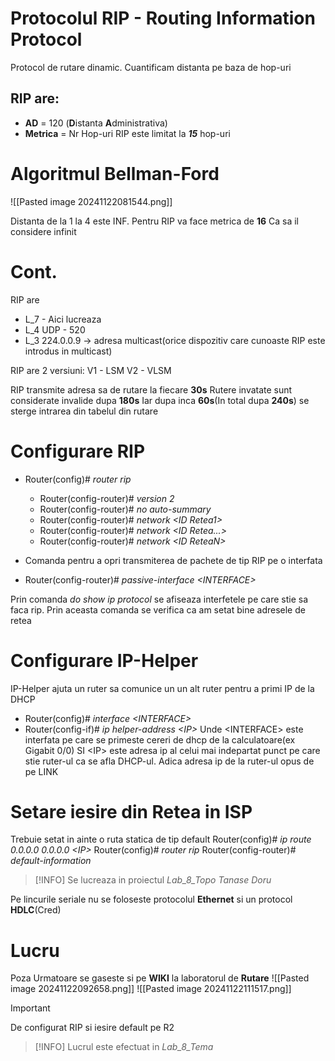 # Protocolul RIP - Routing Information Protocol
Protocol de rutare dinamic. Cuantificam distanta pe baza de hop-uri
## RIP are:
- **AD** = 120 (**D**istanta **A**dministrativa)
- **Metrica** = Nr Hop-uri
RIP este limitat la ***15*** hop-uri
# Algoritmul Bellman-Ford
![[Pasted image 20241122081544.png]]

Distanta de la 1 la 4 este INF. Pentru RIP va face metrica de **16** Ca sa il considere infinit

# Cont.
RIP are
- L_7 - Aici lucreaza
- L_4 UDP - 520
- L_3 224.0.0.9 -> adresa multicast(orice dispozitiv care cunoaste RIP este introdus in multicast)

RIP are 2 versiuni:
V1 - LSM
V2 - VLSM

RIP transmite adresa sa de rutare la fiecare **30s**
Rutere invatate sunt considerate invalide dupa **180s**
Iar dupa inca **60s**(In total dupa **240s**) se sterge intrarea din tabelul din rutare

# Configurare RIP
- Router(config)# *router rip*
	- Router(config-router)# *version 2*
	- Router(config-router)# *no auto-summary*
	- Router(config-router)# *network \<ID Retea1>*
	- Router(config-router)# *network \<ID Retea...>*
	- Router(config-router)# *network \<ID ReteaN>*

- Comanda pentru a opri transmiterea de pachete de tip RIP pe o interfata
- Router(config-router)# *passive-interface \<INTERFACE\>*

Prin comanda *do show ip protocol*  se afiseaza interfetele pe care stie sa faca rip. Prin aceasta comanda se verifica ca am setat bine adresele de retea

# Configurare IP-Helper
IP-Helper ajuta un ruter sa comunice un un alt ruter pentru a primi IP de la DHCP
- Router(config)# *interface \<INTERFACE\>* 
- Router(config-if)# *ip helper-address \<IP\>*
Unde \<INTERFACE\> este interfata pe care se primeste cereri de dhcp de la calculatoare(ex Gigabit 0/0)
SI \<IP\> este adresa ip al celui mai indepartat punct pe care stie ruter-ul ca se afla DHCP-ul. Adica adresa ip de la ruter-ul opus de pe LINK

# Setare iesire din Retea in ISP
Trebuie setat in ainte o ruta statica de tip default
Router(config)# *ip route 0.0.0.0 0.0.0.0 \<IP\>*
Router(config)# *router rip*
Router(config-router)# *default-information*

>[!INFO]
>Se lucreaza in proiectul *Lab_8_Topo Tanase Doru*

Pe lincurile seriale nu se foloseste protocolul **Ethernet** si un protocol **HDLC**(Cred)

# Lucru
Poza Urmatoare se gaseste si pe **WIKI** la laboratorul de **Rutare**
![[Pasted image 20241122092658.png]]
![[Pasted image 20241122111517.png]]

>[!IMPORTANT]
>De configurat RIP si iesire default pe R2


>[!INFO]
> Lucrul este efectuat in *Lab_8_Tema*

